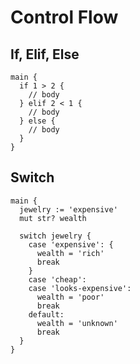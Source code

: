 # Control Flow

## If, Elif, Else
```the
main {
  if 1 > 2 {
    // body
  } elif 2 < 1 {
    // body
  } else {
    // body
  }
}
```

## Switch
```the
main {
  jewelry := 'expensive'
  mut str? wealth

  switch jewelry {
    case 'expensive': {
      wealth = 'rich'
      break
    }
    case 'cheap':
    case 'looks-expensive':
      wealth = 'poor'
      break
    default:
      wealth = 'unknown'
      break
  }
}
```
